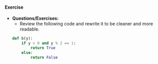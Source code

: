 
#### Exercise
- **Questions/Exercises:**
  - Review the following code and rewrite it to be cleaner and more readable.
  ```python
  def b(y):
      if y > 0 and y % 2 == 1:
          return True
      else:
          return False
  ```
